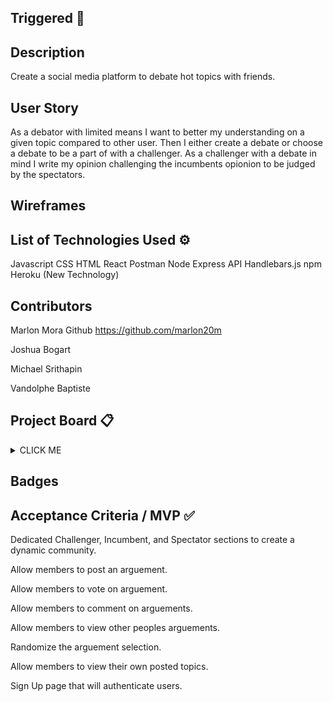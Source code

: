 ## Triggered :speech_balloon:

## Description 

Create a social media platform to debate hot topics with friends. 

## User Story

As a debator with limited means I want to better my understanding on a given topic compared to other user.
Then I either create a debate or choose a debate to be a part of with a challenger.
As a challenger with a debate in mind I write my opinion challenging the incumbents opionion to be judged by the spectators.

## Wireframes


## List of Technologies Used :gear:

Javascript
CSS 
HTML
React
Postman
Node
Express
API
Handlebars.js
npm
Heroku
(New Technology)

## Contributors

Marlon Mora Github https://github.com/marlon20m

Joshua Bogart 

Michael Srithapin 

Vandolphe Baptiste

## Project Board :clipboard:

<details><summary>CLICK ME</summary>
<p>

![GitHub Logo](/Images/Flowchart.JPG)
![GitHub Logo](/Images/homepage.JPG)
![GitHub Logo](/Images/postPage.JPG)
![GitHub Logo](/Images/resultsPage.JPG)

</p>
</details>

## Badges



## Acceptance Criteria / MVP :white_check_mark:

Dedicated Challenger, Incumbent, and Spectator sections to create a dynamic community.

Allow members to post an arguement.

Allow members to vote on arguement.

Allow members to comment on arguements.

Allow members to view other peoples arguements.

Randomize the arguement selection. 

Allow members to view their own posted topics. 

Sign Up page that will authenticate users.


